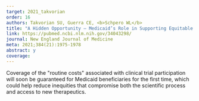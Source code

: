 ```yaml
---
target: 2021_takvorian
order: 16
authors: Takvorian SU, Guerra CE, <b>Schpero WL</b>
title: "A Hidden Opportunity — Medicaid’s Role in Supporting Equitable Access to Clinical Trials"
link: https://pubmed.ncbi.nlm.nih.gov/34043298/
journal: New England Journal of Medicine
meta: 2021;384(21):1975-1978
abstract: y
coverage:
---
```

Coverage of the "routine costs" associated with clinical trial participation will soon be guaranteed for Medicaid beneficiaries for the first time, which could help reduce inequities that compromise both the scientific process and access to new therapeutics.
